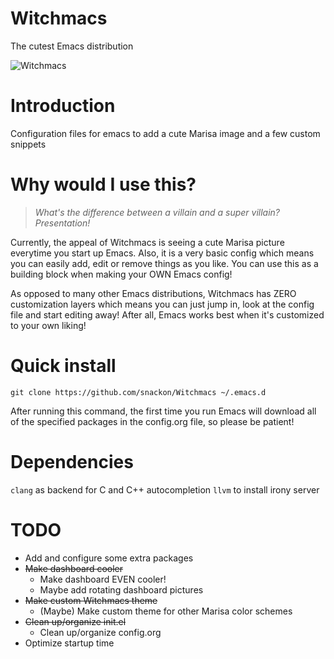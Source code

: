 # Witchmacs
The cutest Emacs distribution

![Witchmacs](https://github.com/snackon/Witchmacs/blob/master/gnumarisa.png)

# Introduction
Configuration files for emacs to add a cute Marisa image and a few custom snippets

# Why would I use this?
>*What's the difference between a villain and a super villain? Presentation!*

Currently, the appeal of Witchmacs is seeing a cute Marisa picture everytime you start up Emacs. Also, it is a very basic config which means you can easily add, edit or remove things as you like. You can use this as a building block when making your OWN Emacs config!

As opposed to many other Emacs distributions, Witchmacs has ZERO customization layers which means you can just jump in, look at the config file and start editing away! After all, Emacs works best when it's customized to your own liking!

# Quick install
`git clone https://github.com/snackon/Witchmacs ~/.emacs.d`

After running this command, the first time you run Emacs will download all of the specified packages in the config.org file, so please be patient!

# Dependencies
`clang` as backend for C and C++ autocompletion
`llvm` to install irony server

# TODO
* Add and configure some extra packages
* ~~Make dashboard cooler~~
  * Make dashboard EVEN cooler!
  * Maybe add rotating dashboard pictures
* ~~Make custom Witchmacs theme~~
  * (Maybe) Make custom theme for other Marisa color schemes
* ~~Clean up/organize init.el~~
  * Clean up/organize config.org
* Optimize startup time